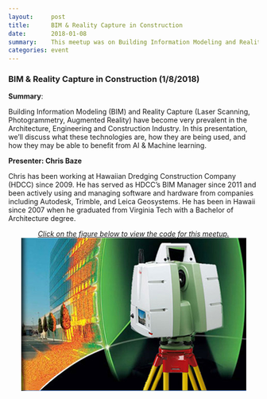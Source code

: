 ```yaml
---
layout:     post
title:      BIM & Reality Capture in Construction
date:       2018-01-08
summary:    This meetup was on Building Information Modeling and Reality Capture.
categories: event
---
```


### BIM & Reality Capture in Construction (1/8/2018)

**Summary**:

Building Information Modeling (BIM) and Reality Capture (Laser Scanning, Photogrammetry, Augmented Reality) have become very prevalent in the Architecture, Engineering and Construction Industry. In this presentation, we’ll discuss what these technologies are, how they are being used, and how they may be able to benefit from AI & Machine learning.


**Presenter: Chris Baze**

Chris has been working at Hawaiian Dredging Construction Company (HDCC) since 2009. He has served as HDCC’s BIM Manager since 2011 and been actively using and managing software and hardware from companies including Autodesk, Trimble, and Leica Geosystems. He has been in Hawaii since 2007 when he graduated from Virginia Tech with a Bachelor of Architecture degree.

<p align="center" style="text-decoration:none;">
	<a href="https://www.slideshare.net/HawaiiMachineLearnin/building-information-modeling-and-information-capture">
		<i>Click on the figure below to view the code for this meetup.</i>
		<img src="https://github.com/hawaiimachinelearning/hawaiimachinelearning.github.io/raw/master/slides/TIS_home_top_ad_pic.jpg">
	</a>
</p>